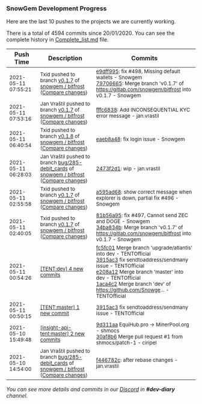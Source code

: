 
### SnowGem Development Progress

Here are the last 10 pushes to the projects we are currently working.

There is a total of 4594 commits since 20/01/2020. You can see the complete history in
 [Complete_list.md](Complete_list.md) file.

| Push Time | Description | Commits |
| --- | --- | --- |
| <sub>2021-05-11 07:55:21</sub> | <sub>Txid pushed to branch [v0\.1\.7](https://gitlab.com/snowgem/bitfrost/commits/v0.1.7) of [snowgem / bitfrost](https://gitlab.com/snowgem/bitfrost) ([Compare changes](https://gitlab.com/snowgem/bitfrost/compare/fffc683828c2081f2c1b54ee60bf74d3b902d74e...797066652ea4dc63e5e23732035d084b6cf89cbc))</sub> | <sub>[e9dff995](https://gitlab.com/snowgem/bitfrost/-/commit/e9dff995cb6e418a35c48f04bd99c55cc5dcf1c0): fix #498, Missing default wallets - Snowgem<br>[79706665](https://gitlab.com/snowgem/bitfrost/-/commit/797066652ea4dc63e5e23732035d084b6cf89cbc): Merge branch 'v0.1.7' of https://gitlab.com/snowgem/bitfrost into v0.1.7 - Snowgem</sub> |
| <sub>2021-05-11 07:53:16</sub> | <sub>Jan Vraštil pushed to branch [v0\.1\.7](https://gitlab.com/snowgem/bitfrost/commits/v0.1.7) of [snowgem / bitfrost](https://gitlab.com/snowgem/bitfrost) ([Compare changes](https://gitlab.com/snowgem/bitfrost/compare/a595ad688803d54d24dac47a6a913e81971734fe...fffc683828c2081f2c1b54ee60bf74d3b902d74e))</sub> | <sub>[fffc6838](https://gitlab.com/snowgem/bitfrost/-/commit/fffc683828c2081f2c1b54ee60bf74d3b902d74e): Add INCONSEQUENTIAL KYC error message - jan.vrastil</sub> |
| <sub>2021-05-11 06:40:54</sub> | <sub>Txid pushed to branch [v0\.1\.8](https://gitlab.com/snowgem/bitfrost/commits/v0.1.8) of [snowgem / bitfrost](https://gitlab.com/snowgem/bitfrost) ([Compare changes](https://gitlab.com/snowgem/bitfrost/compare/23dc9356658157a9f26f265652d8503a2d8f7bbe...eaeb8a4884637fb248ef24be8f6ca183210ec69f))</sub> | <sub>[eaeb8a48](https://gitlab.com/snowgem/bitfrost/-/commit/eaeb8a4884637fb248ef24be8f6ca183210ec69f): fix login issue - Snowgem</sub> |
| <sub>2021-05-11 06:28:03</sub> | <sub>Jan Vraštil pushed to branch [bug/285\-debit\_cards](https://gitlab.com/snowgem/bitfrost/commits/bug/285-debit_cards) of [snowgem / bitfrost](https://gitlab.com/snowgem/bitfrost) ([Compare changes](https://gitlab.com/snowgem/bitfrost/compare/f446782c682b70406117d565643b966acff8605b...2473f2d106c8fb528441b93ba9770dbecb431596))</sub> | <sub>[2473f2d1](https://gitlab.com/snowgem/bitfrost/-/commit/2473f2d106c8fb528441b93ba9770dbecb431596): wip - jan.vrastil</sub> |
| <sub>2021-05-11 02:55:58</sub> | <sub>Txid pushed to branch [v0\.1\.7](https://gitlab.com/snowgem/bitfrost/commits/v0.1.7) of [snowgem / bitfrost](https://gitlab.com/snowgem/bitfrost) ([Compare changes](https://gitlab.com/snowgem/bitfrost/compare/34ba834bd814d1874c350d29978950ac991bc100...a595ad688803d54d24dac47a6a913e81971734fe))</sub> | <sub>[a595ad68](https://gitlab.com/snowgem/bitfrost/-/commit/a595ad688803d54d24dac47a6a913e81971734fe): show correct message when explorer is down, partial fix #496 - Snowgem</sub> |
| <sub>2021-05-11 02:40:05</sub> | <sub>Txid pushed to branch [v0\.1\.7](https://gitlab.com/snowgem/bitfrost/commits/v0.1.7) of [snowgem / bitfrost](https://gitlab.com/snowgem/bitfrost) ([Compare changes](https://gitlab.com/snowgem/bitfrost/compare/7ca0258a50c1597711f6d182c142246cd8fcfb17...34ba834bd814d1874c350d29978950ac991bc100))</sub> | <sub>[81b56a95](https://gitlab.com/snowgem/bitfrost/-/commit/81b56a9576ab5f435f507350896943306d2fbc30): fix #497, Cannot send ZEC and DOGE - Snowgem<br>[34ba834b](https://gitlab.com/snowgem/bitfrost/-/commit/34ba834bd814d1874c350d29978950ac991bc100): Merge branch 'v0.1.7' of https://gitlab.com/snowgem/bitfrost into v0.1.7 - Snowgem</sub> |
| <sub>2021-05-11 00:54:26</sub> | <sub>[[TENT:dev] 4 new commits](https://github.com/TENTOfficial/TENT/compare/38f201a43342...1aca4c25b76b)</sub> | <sub>[fc5fc01](https://github.com/TENTOfficial/TENT/commit/fc5fc014e789fc7c3d64bc0afabb8e20bf7ff702) Merge branch 'upgrade/atlantis' into dev - TENTOfficial<br>[3915ac3](https://github.com/TENTOfficial/TENT/commit/3915ac3cbb1981d52411a9b8c3c9692d3f92f56b) fix sendtoaddress/sendmany issue - TENTOfficial<br>[e208a12](https://github.com/TENTOfficial/TENT/commit/e208a129712ec24c46a1af253cace699bf88319d) Merge branch 'master' into dev - TENTOfficial<br>[1aca4c2](https://github.com/TENTOfficial/TENT/commit/1aca4c25b76bc93844798ca63f7cfb1292c2b89e) Merge branch 'dev' of https://github.com/Snowge... - TENTOfficial</sub> |
| <sub>2021-05-11 00:50:15</sub> | <sub>[[TENT:master] 1 new commit](https://github.com/TENTOfficial/TENT/commit/3915ac3cbb1981d52411a9b8c3c9692d3f92f56b)</sub> | <sub>[3915ac3](https://github.com/TENTOfficial/TENT/commit/3915ac3cbb1981d52411a9b8c3c9692d3f92f56b) fix sendtoaddress/sendmany issue - TENTOfficial</sub> |
| <sub>2021-05-10 15:49:48</sub> | <sub>[[insight-api-tent:master] 2 new commits](https://github.com/TENTOfficial/insight-api-tent/compare/ab473ff2cb3b...30af8b609e42)</sub> | <sub>[9d311aa](https://github.com/TENTOfficial/insight-api-tent/commit/9d311aa0d388e5656107c1555a3ec3f749c3cd28) EquiHub.pro -> MinerPool.org - shmocs<br>[30af8b6](https://github.com/TENTOfficial/insight-api-tent/commit/30af8b609e428c3276bcdc372b56b4dd47fa4416) Merge pull request #1 from shmocs/patch-1 - ciripel</sub> |
| <sub>2021-05-10 14:54:00</sub> | <sub>Jan Vraštil pushed to branch [bug/285\-debit\_cards](https://gitlab.com/snowgem/bitfrost/commits/bug/285-debit_cards) of [snowgem / bitfrost](https://gitlab.com/snowgem/bitfrost) ([Compare changes](https://gitlab.com/snowgem/bitfrost/compare/91d5c4731335362d9c6e8efc08999e0c313d3501...f446782c682b70406117d565643b966acff8605b))</sub> | <sub>[f446782c](https://gitlab.com/snowgem/bitfrost/-/commit/f446782c682b70406117d565643b966acff8605b): after rebase changes - jan.vrastil</sub> |

_You can see more details and commits in our [Discord](https://discord.gg/zumGnbg) in **#dev-diary** channel._
